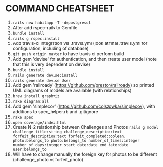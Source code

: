 # COMMAND CHEATSHEET
1. `rails new habitapp -T -d=postgresql`
2. After add rspec-rails to Gemfile
  1. `bundle install`
  2. `rails g rspec:install`
3. Add travis-ci integration via .travis.yml (look at final .travis.yml for configuration, including of database)
  1. `git push origin master` to have travis ci perform build
4. Add gem 'devise' for authentication, and then create user model (note that this is very dependent on devise)
  1. `bundle install`
  2. `rails generate devise:install`
  3. `rails generate devise User`
5. Add gem 'railroady' (https://github.com/preston/railroady) so printed UML diagrams of models are available (with relationships)
  1. `brew install graphviz`
  2. `rake diagram:all`
6. Add gem 'simplecov' (https://github.com/colszowka/simplecov), with additions to spec_helper.rb and .gitignore
  1. `rake spec`
  2. `open coverage/index.html`
7. Create N-2 relationship between Challenges and Photos `rails g model challenge title:string challenge_description:text forfeit_description:text forfeit_completed:boolean, photo:belongs_to photo:belongs_to number_of_times:integer number_of_days:integer start_date:date end_date:date user:belongs_to`
  1. Will have to change manually the foreign key for photos to be different (challenge_photo vs forfeit_photo)
